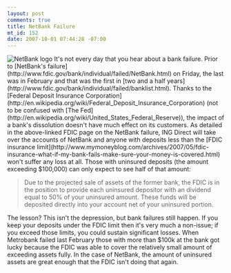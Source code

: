```yaml
--- 
layout: post
comments: true
title: NetBank Failure
mt_id: 152
date: 2007-10-01 07:44:28 -07:00
---
```

<img src='http://dinomite.net/wp-content/uploads/2007/10/netbank-logo.gif' class='right' alt='NetBank logo' />
It's not every day that you hear about a bank failure.  Prior to [NetBank's failure](http://www.fdic.gov/bank/individual/failed/NetBank.html) on Friday, the last was in February and that was the first in [two and a half years](http://www.fdic.gov/bank/individual/failed/banklist.html).  Thanks to the [Federal Deposit Insurance Corporation](http://en.wikipedia.org/wiki/Federal_Deposit_Insurance_Corporation) (not to be confused with [The Fed](http://en.wikipedia.org/wiki/United_States_Federal_Reserve)), the impact of a bank's dissolution doesn't have much effect on its customers.  As detailed in the above-linked FDIC page on the NetBank failure, ING Direct will take over the accounts of NetBank and anyone with deposits less than the [FDIC insurance limit](http://www.mymoneyblog.com/archives/2007/05/fdic-insurance-what-if-my-bank-fails-make-sure-your-money-is-covered.html) won't suffer any loss at all.  Those with uninsured deposits (the amount exceeding $100,000) can only expect to see half of that amount:

<blockquote>
 Due to the projected sale of assets of the former bank, the FDIC is in the position to provide each uninsured depositor with an dividend equal to 50% of your uninsured amount. These funds will be deposited directly into your account net of your uninsured portion.
</blockquote>

The lesson?  This isn't the depression, but bank failures still happen.  If you keep your deposits under the FDIC limit then it's very much a non-issue; if you exceed those limits, you could sustain significant losses.  When Metrobank failed last February those with more than $100k at the bank got lucky because the FDIC was able to cover the relatively small amount of exceeding assets fully.  In the case of NetBank, the amount of uninsured assets are great enough that the FDIC isn't doing that again.
